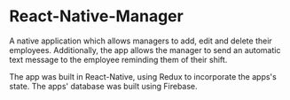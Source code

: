 # React-Native-Manager

A native application which allows managers to add, edit and delete their employees. 
Additionally, the app allows the manager to send an automatic text message to the employee reminding them of their shift. 

The app was built in React-Native, using Redux to incorporate the apps's state. 
The apps' database was built using Firebase. 
